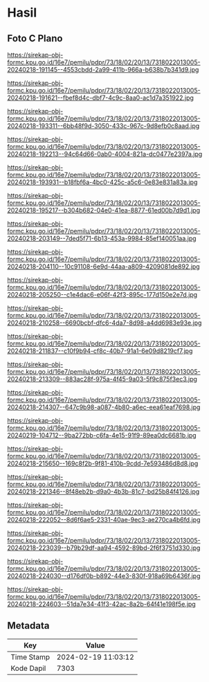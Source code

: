 # Hasil

## Foto C Plano

https://sirekap-obj-formc.kpu.go.id/16e7/pemilu/pdpr/73/18/02/20/13/7318022013005-20240218-191145--4553cbdd-2a99-411b-966a-b638b7b341d9.jpg

https://sirekap-obj-formc.kpu.go.id/16e7/pemilu/pdpr/73/18/02/20/13/7318022013005-20240218-191621--fbef8d4c-dbf7-4c9c-8aa0-ac1d7a351922.jpg

https://sirekap-obj-formc.kpu.go.id/16e7/pemilu/pdpr/73/18/02/20/13/7318022013005-20240218-193311--6bb48f9d-3050-433c-967c-9d8efb0c8aad.jpg

https://sirekap-obj-formc.kpu.go.id/16e7/pemilu/pdpr/73/18/02/20/13/7318022013005-20240218-192213--94c64d66-0ab0-4004-821a-dc0477e2397a.jpg

https://sirekap-obj-formc.kpu.go.id/16e7/pemilu/pdpr/73/18/02/20/13/7318022013005-20240218-193931--b18fbf6a-4bc0-425c-a5c6-0e83e831a83a.jpg

https://sirekap-obj-formc.kpu.go.id/16e7/pemilu/pdpr/73/18/02/20/13/7318022013005-20240218-195217--b304b682-04e0-41ea-8877-61ed00b7d9d1.jpg

https://sirekap-obj-formc.kpu.go.id/16e7/pemilu/pdpr/73/18/02/20/13/7318022013005-20240218-203149--7ded5f71-6b13-453a-9984-85ef140051aa.jpg

https://sirekap-obj-formc.kpu.go.id/16e7/pemilu/pdpr/73/18/02/20/13/7318022013005-20240218-204110--10c91108-6e9d-44aa-a809-4209081de892.jpg

https://sirekap-obj-formc.kpu.go.id/16e7/pemilu/pdpr/73/18/02/20/13/7318022013005-20240218-205250--c1e4dac6-e06f-42f3-895c-177d150e2e7d.jpg

https://sirekap-obj-formc.kpu.go.id/16e7/pemilu/pdpr/73/18/02/20/13/7318022013005-20240218-210258--6690bcbf-dfc6-4da7-8d98-a4dd6983e93e.jpg

https://sirekap-obj-formc.kpu.go.id/16e7/pemilu/pdpr/73/18/02/20/13/7318022013005-20240218-211837--c10f9b94-cf8c-40b7-91a1-6e09d8219cf7.jpg

https://sirekap-obj-formc.kpu.go.id/16e7/pemilu/pdpr/73/18/02/20/13/7318022013005-20240218-213309--883ac28f-975a-4f45-9a03-5f9c875f3ec3.jpg

https://sirekap-obj-formc.kpu.go.id/16e7/pemilu/pdpr/73/18/02/20/13/7318022013005-20240218-214307--647c9b98-a087-4b80-a6ec-eea61eaf7698.jpg

https://sirekap-obj-formc.kpu.go.id/16e7/pemilu/pdpr/73/18/02/20/13/7318022013005-20240219-104712--9ba272bb-c6fa-4e15-91f9-89ea0dc6681b.jpg

https://sirekap-obj-formc.kpu.go.id/16e7/pemilu/pdpr/73/18/02/20/13/7318022013005-20240218-215650--169c8f2b-9f81-410b-9cdd-7e593486d8d8.jpg

https://sirekap-obj-formc.kpu.go.id/16e7/pemilu/pdpr/73/18/02/20/13/7318022013005-20240218-221346--8f48eb2b-d9a0-4b3b-81c7-bd25b84f4126.jpg

https://sirekap-obj-formc.kpu.go.id/16e7/pemilu/pdpr/73/18/02/20/13/7318022013005-20240218-222052--8d6f6ae5-2331-40ae-9ec3-ae270ca4b6fd.jpg

https://sirekap-obj-formc.kpu.go.id/16e7/pemilu/pdpr/73/18/02/20/13/7318022013005-20240218-223039--b79b29df-aa94-4592-89bd-2f6f3751d330.jpg

https://sirekap-obj-formc.kpu.go.id/16e7/pemilu/pdpr/73/18/02/20/13/7318022013005-20240218-224030--d176df0b-b892-44e3-830f-918a69b6436f.jpg

https://sirekap-obj-formc.kpu.go.id/16e7/pemilu/pdpr/73/18/02/20/13/7318022013005-20240218-224603--51da7e34-41f3-42ac-8a2b-64f41e198f5e.jpg


## Metadata

| Key        | Value               |
| ---------- | ------------------- |
| Time Stamp | 2024-02-19 11:03:12 |
| Kode Dapil | 7303                |




